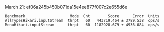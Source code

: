 
March 21: ef06a245b450b071da15e4ee877f007c2e655d6e
```
Benchmark                    Mode  Cnt        Score      Error  Units
AllTypesHikari.inputStream  thrpt   60   443719.464 ± 3789.538  ops/s
MenuHikari.inputStream      thrpt   60  1182928.679 ± 4936.084  ops/s
```
